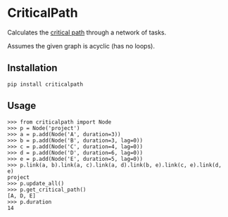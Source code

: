 CriticalPath
============

Calculates the [critical path](http://en.wikipedia.org/wiki/Critical_path_method) through a network of tasks.

Assumes the given graph is acyclic (has no loops).

Installation
------------

    pip install criticalpath

Usage
-----

    >>> from criticalpath import Node
    >>> p = Node('project')
    >>> a = p.add(Node('A', duration=3))
    >>> b = p.add(Node('B', duration=3, lag=0))
    >>> c = p.add(Node('C', duration=4, lag=0))
    >>> d = p.add(Node('D', duration=6, lag=0))
    >>> e = p.add(Node('E', duration=5, lag=0))
    >>> p.link(a, b).link(a, c).link(a, d).link(b, e).link(c, e).link(d, e)
    project
    >>> p.update_all()
    >>> p.get_critical_path()
    [A, D, E]
    >>> p.duration
    14
